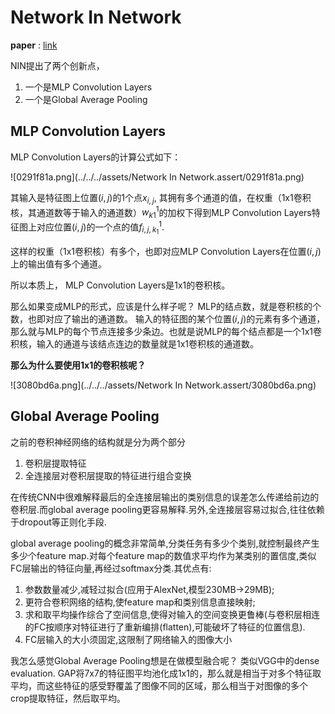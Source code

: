 # Network In Network


__paper__ : [link](http://xxx.itp.ac.cn/abs/1312.4400)



NIN提出了两个创新点，
1. 一个是MLP Convolution Layers
2. 一个是Global Average Pooling



## MLP Convolution Layers

MLP Convolution Layers的计算公式如下：

![0291f81a.png](../../../assets/Network In Network.assert/0291f81a.png)


其输入是特征图上位置$(i,j)$的1个点$x_{i,j}$, 其拥有多个通道的值，在权重（1x1卷积核，其通道数等于输入的通道数）$w_{k1}^1$的加权下得到MLP Convolution Layers特征图上对应位置$(i,j)$的一个点的值$f_{i,j,k_1}^1$.

这样的权重（1x1卷积核）有多个，也即对应MLP Convolution Layers在位置$(i,j)$上的输出值有多个通道。

所以本质上， MLP Convolution Layers是1x1的卷积核。

那么如果变成MLP的形式，应该是什么样子呢？
MLP的结点数，就是卷积核的个数，也即对应了输出的通道数。
输入的特征图的某个位置$(i,j)$的元素有多个通道，那么就与MLP的每个节点连接多少条边。也就是说MLP的每个结点都是一个1x1卷积核，输入的通道与该结点连边的数量就是1x1卷积核的通道数。



__那么为什么要使用1x1的卷积核呢？__

![3080bd6a.png](../../../assets/Network In Network.assert/3080bd6a.png)


## Global Average Pooling

之前的卷积神经网络的结构就是分为两个部分
1. 卷积层提取特征
2. 全连接层对卷积层提取的特征进行组合变换



在传统CNN中很难解释最后的全连接层输出的类别信息的误差怎么传递给前边的卷积层.而global average pooling更容易解释.另外,全连接层容易过拟合,往往依赖于dropout等正则化手段.

global average pooling的概念非常简单,分类任务有多少个类别,就控制最终产生多少个feature map.对每个feature map的数值求平均作为某类别的置信度,类似FC层输出的特征向量,再经过softmax分类.其优点有:

1. 参数数量减少,减轻过拟合(应用于AlexNet,模型230MB->29MB);
2. 更符合卷积网络的结构,使feature map和类别信息直接映射;
3. 求和取平均操作综合了空间信息,使得对输入的空间变换更鲁棒(与卷积层相连的FC按顺序对特征进行了重新编排(flatten),可能破坏了特征的位置信息).
4. FC层输入的大小须固定,这限制了网络输入的图像大小



我怎么感觉Global Average Pooling想是在做模型融合呢？
类似VGG中的dense evaluation.
GAP将7x7的特征图平均池化成1x1的，那么就是相当于对多个特征取平均，而这些特征的感受野覆盖了图像不同的区域，那么相当于对图像的多个crop提取特征，然后取平均。
